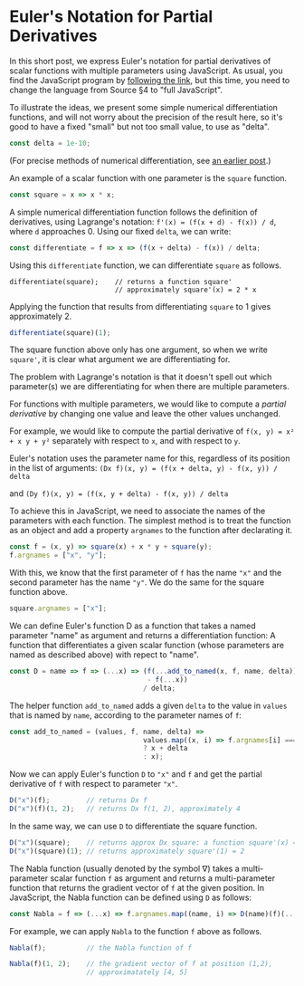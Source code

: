 # Euler's Notation for Partial Derivatives

In this short post, we express Euler's notation for partial derivatives
of scalar functions with multiple parameters using JavaScript. As usual, you find the
JavaScript program by [following the link](https://share.sourceacademy.org/gsunu),
but this time, you need to change the language from Source §4 to "full JavaScript".

To illustrate the ideas, we present some simple numerical differentiation functions,
and will not worry about the precision
of the result here, so it's good to have a fixed "small" but not too small value,
to use as "delta".
```js
const delta = 1e-10;
```
(For precise methods
of numerical differentiation, see [an earlier post](https://martin-henz.github.io/martin-henz/2022/02/13/abstraction-in-numerical-methods.html).)

An example of a scalar function with one parameter is the  `square` function.
```js
const square = x => x * x;
```
A simple numerical differentiation function 
follows the definition of derivatives, using Lagrange's notation:
`f'(x) = (f(x + d) - f(x)) / d`, where `d` approaches 0. Using our fixed `delta`, we can write:
```js
const differentiate = f => x => (f(x + delta) - f(x)) / delta;
```
Using this `differentiate` function, we can differentiate `square` as follows.
```
differentiate(square);    // returns a function square'
                          // approximately square'(x) = 2 * x
```
Applying the function that results from differentiating `square` to 1
gives approximately 2.
```js
differentiate(square)(1);
```
The square function above only has one argument, so when
we write `square'`, it is clear what argument we are 
differentiating for.

The problem with Lagrange's notation is that it doesn't
spell out which parameter(s) we are differentiating for 
when there are multiple parameters.

For functions with multiple parameters, we would like
to compute a *partial derivative* by changing one value
and leave the other values unchanged.

For example, we would like to compute the partial 
derivative of
`f(x, y) = x² + x y + y²`
separately with respect to `x`, and with respect to `y`.

Euler's notation uses the parameter name for this, 
regardless of its position in the list of arguments:
`(Dx f)(x, y) = (f(x + delta, y) - f(x, y)) / delta`

and
`(Dy f)(x, y) = (f(x, y + delta) - f(x, y)) / delta`
    
To achieve this in JavaScript, we need to associate the
names of the parameters with each function. The simplest
method is to treat the function as an object and add
a property `argnames` to the function after declarating it.
```js
const f = (x, y) => square(x) + x * y + square(y);
f.argnames = ["x", "y"]; 
```
With this, we know that the first parameter of `f`
has the name `"x"` and the second parameter has
the name `"y"`. We do the same for the square function
above.
```js
square.argnames = ["x"];
```
We can define Euler's function D as a function
that takes a named parameter "name" as argument and
returns a differentiation function: A function
that differentiates a given scalar function (whose parameters
are named as described above) with repect to "name".
```js
const D = name => f => (...x) => (f(...add_to_named(x, f, name, delta)) 
                                  - f(...x)) 
                                 / delta;
```
The helper function `add_to_named` adds a given `delta` to the value in
`values` that is named by `name`, according to the
parameter names of `f`:
```js
const add_to_named = (values, f, name, delta) =>
                                 values.map((x, i) => f.argnames[i] === name
                                 ? x + delta
                                 : x);
```
Now we can apply Euler's function `D` to `"x"` and `f` and get
the partial derivative of `f` with respect to parameter `"x"`.
```js
D("x")(f);         // returns Dx f
D("x")(f)(1, 2);   // returns Dx f(1, 2), approximately 4
```
In the same way, we can use `D` to differentiate the square function.
```js
D("x")(square);    // returns approx Dx square: a function square'(x) = 2 * x
D("x")(square)(1); // returns approximately square'(1) = 2
```
The Nabla function (usually denoted by the symbol ∇) takes a
multi-parameter scalar function `f` as argument
and returns a multi-parameter function that returns the gradient
vector of `f` at the given position. In JavaScript, the Nabla function
can be defined using `D` as follows:
```js
const Nabla = f => (...x) => f.argnames.map((name, i) => D(name)(f)(...x));
```
For example, we can apply `Nabla` to the function `f` above as follows.
```js
Nabla(f);          // the Nabla function of f

Nabla(f)(1, 2);    // the gradient vector of f at position (1,2),
                   // approximatately [4, 5]
```

